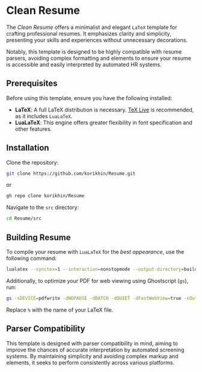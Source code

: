 # Clean Resume

The *Clean Resume* offers a minimalist and elegant `LaTeX` template for crafting professional resumes. It emphasizes clarity and simplicity, presenting your skills and experiences without unnecessary decorations.  

Notably, this template is designed to be highly compatible with resume parsers, avoiding complex formatting and elements to ensure your resume is accessible and easily interpreted by automated HR systems.

## Prerequisites

Before using this template, ensure you have the following installed:
- **LaTeX**: A full LaTeX distribution is necessary. [TeX Live](https://tug.org/texlive/) is recommended, as it includes `LuaLaTeX`.
- **LuaLaTeX**: This engine offers greater flexibility in font specification and other features.

## Installation

Clone the repository:

```sh
git clone https://github.com/korikhin/Resume.git
```

or

```sh
gh repo clone korikhin/Resume
```

Navigate to the `src` directory:

```sh
cd Resume/src
```

## Building Resume

To compile your resume with `LuaLaTeX` for the *best appearance*, use the following command:

```sh
lualatex --synctex=1 --interaction=nonstopmode --output-directory=build %.tex
```

Additionally, to optimize your PDF for web viewing using Ghostscript (`gs`), run:

```sh
gs -sDEVICE=pdfwrite -dNOPAUSE -dBATCH -dQUIET -dFastWebView=true -sOutputFile=build/%_web.pdf build/%.pdf
```

Replace `%` with the name of your LaTeX file.

## Parser Compatibility

This template is designed with parser compatibility in mind, aiming to improve the chances of accurate interpretation by automated screening systems. By maintaining simplicity and avoiding complex markup and elements, it seeks to perform consistently across various platforms.
